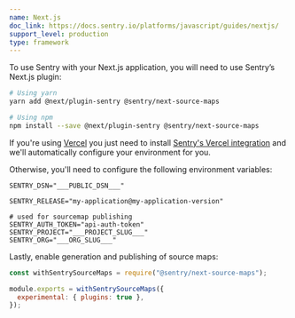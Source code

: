 ```yaml
---
name: Next.js
doc_link: https://docs.sentry.io/platforms/javascript/guides/nextjs/
support_level: production
type: framework
---
```


To use Sentry with your Next.js application, you will need to use Sentry’s Next.js plugin:

```bash
# Using yarn
yarn add @next/plugin-sentry @sentry/next-source-maps

# Using npm
npm install --save @next/plugin-sentry @sentry/next-source-maps
```

If you're using [Vercel](https://vercel.com) you just need to install [Sentry's Vercel integration](https://docs.sentry.io/product/integrations/vercel/) and we'll automatically configure your environment for you.

Otherwise, you'll need to configure the following environment variables:

```shell
SENTRY_DSN="___PUBLIC_DSN___"

SENTRY_RELEASE="my-application@my-application-version"

# used for sourcemap publishing
SENTRY_AUTH_TOKEN="api-auth-token"
SENTRY_PROJECT="___PROJECT_SLUG___"
SENTRY_ORG="___ORG_SLUG___"
```

Lastly, enable generation and publishing of source maps:

```javascript
const withSentrySourceMaps = require("@sentry/next-source-maps");

module.exports = withSentrySourceMaps({
  experimental: { plugins: true },
});
```
